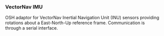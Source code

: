 ### VectorNav IMU
OSH adaptor for VectorNav Inertial Navigation Unit (INU) sensors providing rotations about a East-North-Up reference frame. Communication is through a serial interface.
